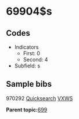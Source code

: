 # 69904$s

## Codes

-   Indicators
    -   First: 0
    -   Second: 4
-   Subfield: s

## Sample bibs

970292 [Quicksearch](https://search.library.yale.edu/catalog/970292) [VXWS](http://prodorbis.library.yale.edu:7014/vxws/GetHoldingsService?bibId=970292)

**Parent topic:**[699](../../tags/699/699.md)


